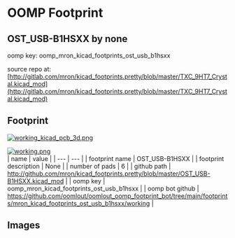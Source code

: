 # OOMP Footprint  
## OST_USB-B1HSXX  by none  
  
oomp key: oomp_mron_kicad_footprints_ost_usb_b1hsxx  
  
source repo at: [http://gitlab.com/mron/kicad_footprints.pretty/blob/master/TXC_9HT7_Crystal.kicad_mod](http://gitlab.com/mron/kicad_footprints.pretty/blob/master/TXC_9HT7_Crystal.kicad_mod)  
## Footprint  
  
[![working_kicad_pcb_3d.png](working_kicad_pcb_3d_600.png)](working_kicad_pcb_3d.png)  
  
[![working.png](working_600.png)](working.png)  
| name | value | 
| --- | --- | 
| footprint name | OST_USB-B1HSXX | 
| footprint description | None | 
| number of pads | 6 | 
| github path | http://github.com/mron/kicad_footprints.pretty/blob/master/OST_USB-B1HSXX.kicad_mod | 
| oomp key | oomp_mron_kicad_footprints_ost_usb_b1hsxx | 
| oomp bot github | https://github.com/oomlout/oomlout_oomp_footprint_bot/tree/main/footprints/mron_kicad_footprints_ost_usb_b1hsxx/working | 
## Images  
